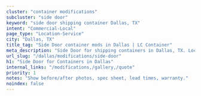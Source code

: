 ```yaml
---
cluster: "container modifications"
subcluster: "side door"
keyword: "side door shipping container Dallas, TX"
intent: "Commercial-Local"
page_type: "Location-Service"
city: "Dallas, TX"
title_tag: "Side Door container mods in Dallas | LC Container"
meta_description: "Side Door for shipping containers in Dallas, TX. Local fabrication & pro install. LC Container — Since 2003. Get a quote."
url_slug: "/dallas/modifications/side-door"
h1: "Side Door for Containers in Dallas"
internal_links: "/modifications,/gallery,/quote"
priority: 1
notes: "Show before/after photos, spec sheet, lead times, warranty."
noindex: false
---
```


<!-- TODO: Add unique city/inventory copy, images, and internal links here. -->
